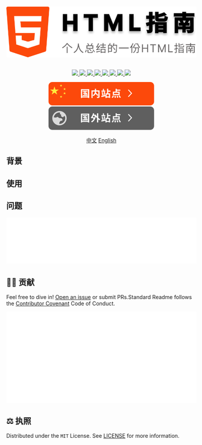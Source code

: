 

<p align="center"><img src='./resource/logo.svg' ></p>

## 

<p align="center">
  <a href="https://github.com/JunLiangWangX/HTML-Guide">
    <img src="https://img.shields.io/github/stars/JunLiangWangX/HTML-Guide?style=social&label=Star&maxAge=2592000">
  </a>
  <a href="https://github.com/JunLiangWangX/HTML-Guide/graphs/commit-activity">
    <img src="https://img.shields.io/github/commit-activity/m/JunLiangWangX/HTML-Guide">
  </a>
  <a href="https://github.com/JunLiangWangX/HTML-Guide/commit">
    <img src="https://img.shields.io/github/last-commit/JunLiangWangX/HTML-Guide">
  </a>
  <a href="https://github.com/JunLiangWangX/HTML-Guide/issues?q=is%3Aopen">
    <img src="https://img.shields.io/github/issues/JunLiangWangX/HTML-Guide">
  </a>
  <a href="https://github.com/JunLiangWangX/HTML-Guide/blob/main/issues?q=is%3Aclosed">
    <img src="https://img.shields.io/github/issues-closed-raw/JunLiangWangX/HTML-Guide">
  </a>
  <a href="https://GitHub.com/JunLiangWangX/HTML-Guide/pull/">
    <img src="https://img.shields.io/github/issues-pr/JunLiangWangX/HTML-Guide">
  </a>
  <a href="https://github.com/JunLiangWangX/HTML-Guide/pulls?q=is%3Aclosed">
    <img src="https://badgen.net/github/closed-prs/JunLiangWangX/HTML-Guide">
  </a>
  <a href="https://github.com/JunLiangWangX/HTML-Guide">
    <img src="https://img.shields.io/badge/PRs-welcome-brightgreen.svg?style=flat-square">
  </a>
</p>

<p align="center">
    <a href="https://wangjunliang.com/HTML-Guide/"><img src='./resource/domestic-site-btn.svg'></a>
    <a href="https://junliangwangx.github.io/HTML-Guide/"><img src='./resource/foreign-sites-btn.svg'></a>
</p>

<p align='center'><a href='./README.md'>中文</a>       <a href='./README(EN).md'>English</a></p>



## 背景

## 使用

## 问题

<img src="./resource/reactions.svg" style="max-width: 100%;" width="800px">

## 🧑‍💻 贡献

Feel free to dive in! [Open an issue](https://github.com/RichardLitt/standard-readme/issues/new) or submit PRs.Standard Readme follows the [Contributor Covenant](http://contributor-covenant.org/version/1/3/0/) Code of Conduct.

<img src="./resource/repository.svg">



## ⚖️ 执照

Distributed under the `MIT` License. See [LICENSE](./LICENSE) for more information.


